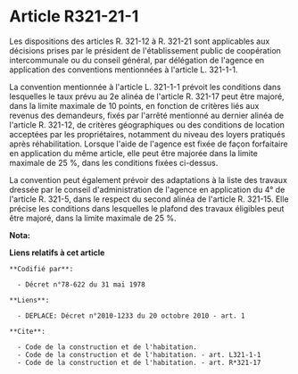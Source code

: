 # Article R321-21-1

Les dispositions des articles R. 321-12 à R. 321-21 sont applicables aux décisions prises par le président de l'établissement
public de coopération intercommunale ou du conseil général, par délégation de l'agence en application des conventions
mentionnées à l'article L. 321-1-1.

La convention mentionnée à l'article L. 321-1-1 prévoit les conditions dans lesquelles le taux prévu au 2e alinéa de
l'article R. 321-17 peut être majoré, dans la limite maximale de 10 points, en fonction de critères liés aux revenus des
demandeurs, fixés par l'arrêté mentionné au dernier alinéa de l'article R. 321-12, de critères géographiques ou des
conditions de location acceptées par les propriétaires, notamment du niveau des loyers pratiqués après réhabilitation.
Lorsque l'aide de l'agence est fixée de façon forfaitaire en application du même article, elle peut être majorée dans la
limite maximale de 25 %, dans les conditions fixées ci-dessus.

La convention peut également prévoir des adaptations à la liste des travaux dressée par le conseil d'administration de
l'agence en application du 4° de l'article R. 321-5, dans le respect du second alinéa de l'article R. 321-15. Elle précise
les conditions dans lesquelles le plafond des travaux éligibles peut être majoré, dans la limite maximale de 25 %.

**Nota:**



**Liens relatifs à cet article**

	**Codifié par**:

	  - Décret n°78-622 du 31 mai 1978

	**Liens**:

	  - DEPLACE: Décret n°2010-1233 du 20 octobre 2010 - art. 1

	**Cite**:

	  - Code de la construction et de l'habitation.
	  - Code de la construction et de l'habitation. - art. L321-1-1
	  - Code de la construction et de l'habitation. - art. R*321-17
